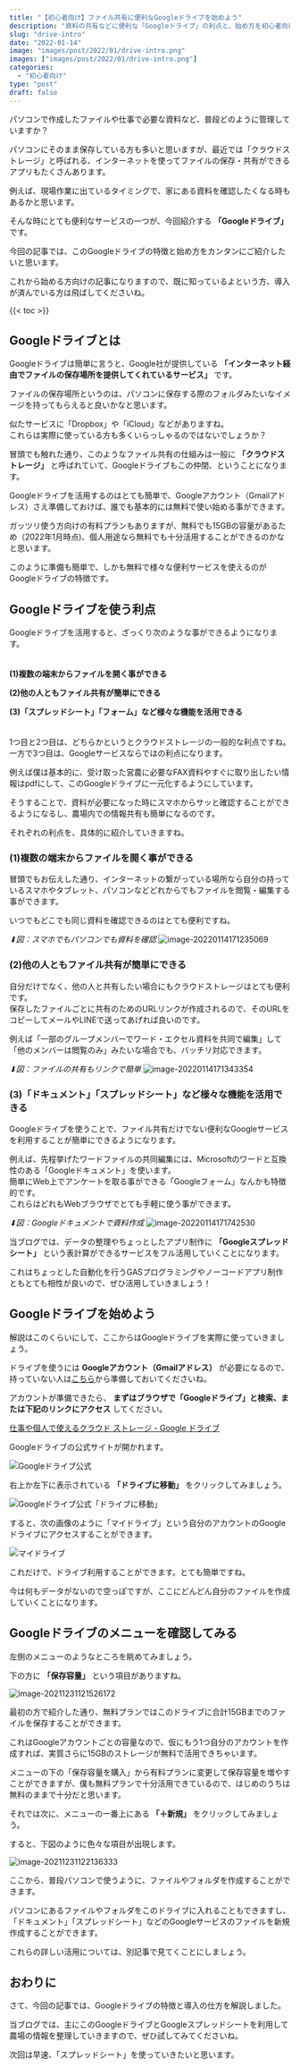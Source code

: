 ```yaml
---
title: "【初心者向け】ファイル共有に便利なGoogleドライブを始めよう"
description: "資料の共有などに便利な「Googleドライブ」の利点と、始め方を初心者向けに解説します。"
slug: "drive-intro"
date: "2022-01-14"
image: "images/post/2022/01/drive-intro.png"
images: ["images/post/2022/01/drive-intro.png"]
categories: 
  - "初心者向け"
type: "post"
draft: false
---
```


パソコンで作成したファイルや仕事で必要な資料など、普段どのように管理していますか？

パソコンにそのまま保存している方も多いと思いますが、最近では「クラウドストレージ」と呼ばれる、インターネットを使ってファイルの保存・共有ができるアプリもたくさんあります。

例えば、現場作業に出ているタイミングで、家にある資料を確認したくなる時もあるかと思います。

そんな時にとても便利なサービスの一つが、今回紹介する **「Googleドライブ」** です。

今回の記事では、このGoogleドライブの特徴と始め方をカンタンにご紹介したいと思います。

これから始める方向けの記事になりますので、既に知っているよという方、導入が済んでいる方は飛ばしてくださいね。

{{< toc >}}



## Googleドライブとは

Googleドライブは簡単に言うと、Google社が提供している **「インターネット経由でファイルの保存場所を提供してくれているサービス」** です。

ファイルの保存場所というのは、パソコンに保存する際のフォルダみたいなイメージを持ってもらえると良いかなと思います。

似たサービスに「Dropbox」や「iCloud」などがありますね。  
これらは実際に使っている方も多くいらっしゃるのではないでしょうか？

冒頭でも触れた通り、このようなファイル共有の仕組みは一般に **「クラウドストレージ」** と呼ばれていて、Googleドライブもこの仲間、ということになります。

Googleドライブを活用するのはとても簡単で、Googleアカウント（Gmailアドレス）さえ準備しておけば、誰でも基本的には無料で使い始める事ができます。

ガッツリ使う方向けの有料プランもありますが、無料でも15GBの容量があるため（2022年1月時点)、個人用途なら無料でも十分活用することができるのかなと思います。

このように準備も簡単で、しかも無料で様々な便利サービスを使えるのがGoogleドライブの特徴です。

## Googleドライブを使う利点

Googleドライブを活用すると、ざっくり次のような事ができるようになります。
<br><br><br>
**(1)複数の端末からファイルを開く事ができる**

**(2)他の人ともファイル共有が簡単にできる**

**(3)「スプレッドシート」「フォーム」など様々な機能を活用できる**
<br><br><br>
1つ目と2つ目は、どちらかというとクラウドストレージの一般的な利点ですね。  
一方で3つ目は、Googleサービスならではの利点になります。

例えば僕は基本的に、受け取った営農に必要なFAX資料やすぐに取り出したい情報はpdfにして、このGoogleドライブに一元化するようにしています。  

そうすることで、資料が必要になった時にスマホからサッと確認することができるようになるし、農場内での情報共有も簡単になるのです。

それぞれの利点を、具体的に紹介していきますね。

<h3>(1)複数の端末からファイルを開く事ができる</h3>

冒頭でもお伝えした通り、インターネットの繋がっている場所なら自分の持っているスマホやタブレット、パソコンなどどれからでもファイルを閲覧・編集する事ができます。

いつでもどこでも同じ資料を確認できるのはとても便利ですね。

*⬇︎図：スマホでもパソコンでも資料を確認*
![image-20220114171235069](./image-20220114171235069.png)

<h3>(2)他の人ともファイル共有が簡単にできる</h3>

自分だけでなく、他の人と共有したい場合にもクラウドストレージはとても便利です。  
保存したファイルごとに共有のためのURLリンクが作成されるので、そのURLをコピーしてメールやLINEで送ってあげれば良いのです。

例えば「一部のグループメンバーでワード・エクセル資料を共同で編集」して「他のメンバーは閲覧のみ」みたいな場合でも、バッチリ対応できます。

*⬇︎図：ファイルの共有もリンクで簡単*
![image-20220114171343354](./image-20220114171343354.png)

<h3>(3)「ドキュメント」「スプレッドシート」など様々な機能を活用できる</h3>

Googleドライブを使うことで、ファイル共有だけでない便利なGoogleサービスを利用することが簡単にできるようになります。

例えば、先程挙げたワードファイルの共同編集には、Microsoftのワードと互換性のある「Googleドキュメント」を使います。  
簡単にWeb上でアンケートを取る事ができる「Googleフォーム」なんかも特徴的です。  
これらはどれもWebブラウザでとても手軽に使う事ができます。

*⬇︎図：Googleドキュメントで資料作成*
![image-20220114171742530](./image-20220114171742530.png)

当ブログでは、データの整理やちょっとしたアプリ制作に **「Googleスプレッドシート」** という表計算ができるサービスをフル活用していくことになります。

これはちょっとした自動化を行うGASプログラミングやノーコードアプリ制作ともとても相性が良いので、ぜひ活用していきましょう！

## Googleドライブを始めよう

解説はこのくらいにして、ここからはGoogleドライブを実際に使っていきましょう。

ドライブを使うには **Googleアカウント（Gmailアドレス）** が必要になるので、持っていない人は[こちら](https://accounts.google.com/signup/v2/webcreateaccount?continue=https%3A%2F%2Faccounts.google.com%2FManageAccount%3Fnc%3D1&hl=ja&flowName=GlifWebSignIn&flowEntry=SignUp)から準備しておいてくださいね。

アカウントが準備できたら、 **まずはブラウザで「Googleドライブ」と検索、または下記のリンクにアクセス** してください。

[仕事や個人で使えるクラウド ストレージ - Google ドライブ](https://www.google.com/intl/ja_jp/drive/)

Googleドライブの公式サイトが開かれます。

![Googleドライブ公式](./image-20211231120902635.png)

右上か左下に表示されている **「ドライブに移動」** をクリックしてみましょう。

![Googleドライブ公式「ドライブに移動」](./image-20211231120902635のコピー.png)

すると、次の画像のように「マイドライブ」という自分のアカウントのGoogleドライブにアクセスすることができます。

![マイドライブ](./image-20211231120927447.png)

これだけで、ドライブ利用することができます。とても簡単ですね。

今は何もデータがないので空っぽですが、ここにどんどん自分のファイルを作成していくことになります。



## Googleドライブのメニューを確認してみる

左側のメニューのようなところを眺めてみましょう。

下の方に **「保存容量」** という項目がありますね。

![image-20211231121526172](./image-20211231121526172.png)

最初の方で紹介した通り、無料プランではこのドライブに合計15GBまでのファイルを保存することができます。

これはGoogleアカウントごとの容量なので、仮にもう1つ自分のアカウントを作成すれば、実質さらに15GBのストレージが無料で活用できちゃいます。

メニューの下の「保存容量を購入」から有料プランに変更して保存容量を増やすことができますが、僕も無料プランで十分活用できているので、はじめのうちは無料のままで十分だと思います。

それでは次に、メニューの一番上にある **「＋新規」** をクリックしてみましょう。

すると、下図のように色々な項目が出現します。

![image-20211231122136333](./image-20211231122136333.png)


ここから、普段パソコンで使うように、ファイルやフォルダを作成することができます。

パソコンにあるファイルやフォルダをこのドライブに入れることもできますし、「ドキュメント」「スプレッドシート」などのGoogleサービスのファイルを新規作成することができます。

これらの詳しい活用については、別記事で見てくことにしましょう。



## おわりに

さて、今回の記事では、Googleドライブの特徴と導入の仕方を解説しました。

当ブログでは、主にこのGoogleドライブとGoogleスプレッドシートを利用して農場の情報を整理していきますので、ぜひ試してみてくださいね。

次回は早速、「スプレッドシート」を使っていきたいと思います。